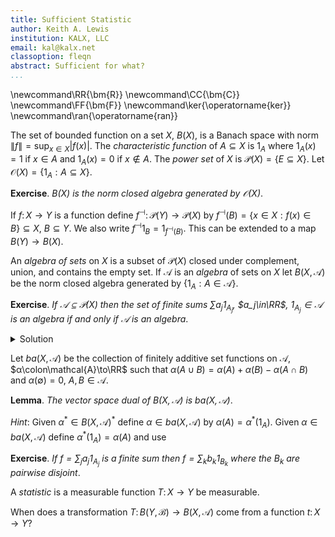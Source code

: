 ```yaml
---
title: Sufficient Statistic
author: Keith A. Lewis
institution: KALX, LLC
email: kal@kalx.net
classoption: fleqn
abstract: Sufficient for what?
...
```


\newcommand\RR{\bm{R}}
\newcommand\CC{\bm{C}}
\newcommand\FF{\bm{F}}
\newcommand\ker{\operatorname{ker}}
\newcommand\ran{\operatorname{ran}}

The set of bounded function on a set $X$, $B(X)$, 
is a Banach space with norm $\|f\| = \sup_{x\in X}|f(x)|$.
The _characteristic function_ of $A\subseteq X$ is $1_A$ where
$1_A(x) = 1$ if $x\in A$ and $1_A(x) = 0$ if $x\not\in A$.
The _power set_ of $X$ is $\mathcal{P}(X) = \{E\subseteq X\}$.
Let $\mathcal{O}(X) = \{1_A:A\subseteq X\}$.

__Exercise__. _$B(X)$ is the norm closed algebra generated by $\mathcal{O}(X)$_.

If $f\colon X\to Y$ is a function define
$f^{\dashv}\colon\mathcal{P}(Y)\to\mathcal{P}(X)$ by
$f^{\dashv}(B) = \{x\in X:f(x)\in B\}\subseteq X$, $B\subseteq Y$.
We also write $f^{\dashv}1_B = 1_{f^{\dashv}(B)}$.
This can be extended to a map $B(Y)\to B(X)$.

An _algebra of sets_ on $X$ is a subset of $\mathcal{P}(X)$ closed
under complement, union, and contains the empty set.
If $\mathcal{A}$ is an _algebra_ of sets on $X$ let $B(X,\mathcal{A})$
be the norm closed algebra generated by $\{1_A:A\in\mathcal{A}\}$.

__Exercise__. _If $\mathcal{A}\subseteq\mathcal{P}(X)$ then
the set of finite sums $\sum a_j 1_{A_j}$, $a_j\in\RR$, $1_{A_j}\in\mathcal{A}$
is an algebra if and only if $\mathcal{A}$ is an algebra_.
<details>
<summary>Solution</summary>
...
</details>

Let $ba(X,\mathcal{A})$ be the collection of finitely additive set
functions on $\mathcal{A}$, $α\colon\mathcal{A}\to\RR$ such
that $α(A\cup B) = α(A) + α(B) - α(A\cap B)$ and $α(\emptyset) = 0$, $A,B\in\mathcal{A}$.

__Lemma__. _The vector space dual of $B(X,\mathcal{A})$ is $ba(X,\mathcal{A})$_.

_Hint_: Given $α^*\in B(X,\mathcal{A})^*$ define $α\in ba(X,\mathcal{A})$ by $α(A) = α^*(1_A)$.
Given $α\in ba(X,\mathcal{A})$ define $α^*(1_A) = α(A)$ and use

__Exercise__. _If $f = \sum_j a_j 1_{A_j}$ is a finite sum then
$f = \sum_k b_k 1_{B_k}$ where the $B_k$ are pairwise disjoint_.

A _statistic_ is a measurable function $T\colon X\to Y$ be measurable.

When does a transformation $T\colon B(Y,\mathcal{B})\to B(X,\mathcal{A})$
come from a function $t\colon X\to Y$?
